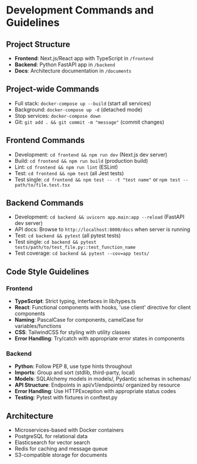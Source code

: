 # Development Commands and Guidelines

## Project Structure
- **Frontend**: Next.js/React app with TypeScript in `/frontend`
- **Backend**: Python FastAPI app in `/backend`
- **Docs**: Architecture documentation in `/documents`

## Project-wide Commands
- Full stack: `docker-compose up --build` (start all services)
- Background: `docker-compose up -d` (detached mode)
- Stop services: `docker-compose down`
- Git: `git add . && git commit -m "message"` (commit changes)

## Frontend Commands
- Development: `cd frontend && npm run dev` (Next.js dev server)
- Build: `cd frontend && npm run build` (production build)
- Lint: `cd frontend && npm run lint` (ESLint)
- Test: `cd frontend && npm test` (all Jest tests)
- Test single: `cd frontend && npm test -- -t "test name"` or `npm test -- path/to/file.test.tsx`

## Backend Commands
- Development: `cd backend && uvicorn app.main:app --reload` (FastAPI dev server)
- API docs: Browse to `http://localhost:8000/docs` when server is running
- Test: `cd backend && pytest` (all pytest tests)
- Test single: `cd backend && pytest tests/path/to/test_file.py::test_function_name`
- Test coverage: `cd backend && pytest --cov=app tests/`

## Code Style Guidelines
### Frontend
- **TypeScript**: Strict typing, interfaces in lib/types.ts
- **React**: Functional components with hooks, 'use client' directive for client components
- **Naming**: PascalCase for components, camelCase for variables/functions
- **CSS**: TailwindCSS for styling with utility classes
- **Error Handling**: Try/catch with appropriate error states in components

### Backend
- **Python**: Follow PEP 8, use type hints throughout
- **Imports**: Group and sort (stdlib, third-party, local)
- **Models**: SQLAlchemy models in models/, Pydantic schemas in schemas/
- **API Structure**: Endpoints in api/v1/endpoints/ organized by resource
- **Error Handling**: Use HTTPException with appropriate status codes
- **Testing**: Pytest with fixtures in conftest.py

## Architecture
- Microservices-based with Docker containers
- PostgreSQL for relational data
- Elasticsearch for vector search
- Redis for caching and message queue
- S3-compatible storage for documents